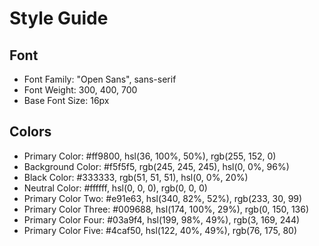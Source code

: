 # Style Guide

## Font

- Font Family: "Open Sans", sans-serif
- Font Weight: 300, 400, 700
- Base Font Size: 16px

## Colors

- Primary Color: #ff9800, hsl(36, 100%, 50%), rgb(255, 152, 0)
- Background Color: #f5f5f5, rgb(245, 245, 245), hsl(0, 0%, 96%)
- Black Color: #333333, rgb(51, 51, 51), hsl(0, 0%, 20%)
- Neutral Color: #ffffff, hsl(0, 0, 0), rgb(0, 0, 0)
- Primary Color Two: #e91e63, hsl(340, 82%, 52%), rgb(233, 30, 99)
- Primary Color Three: #009688, hsl(174, 100%, 29%), rgb(0, 150, 136)
- Primary Color Four: #03a9f4, hsl(199, 98%, 49%), rgb(3, 169, 244)
- Primary Color Five: #4caf50, hsl(122, 40%, 49%), rgb(76, 175, 80)
